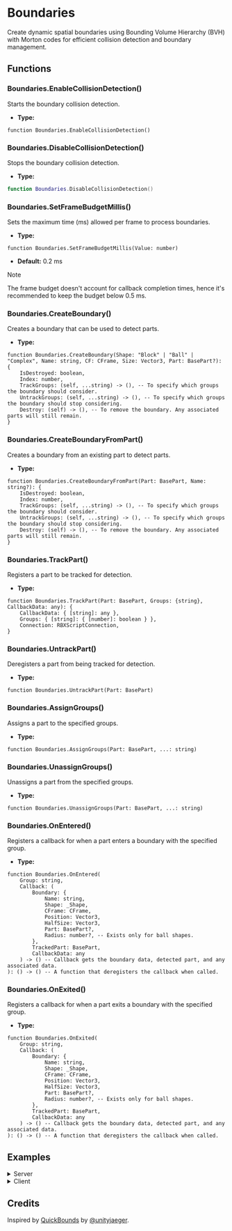 # Boundaries
Create dynamic spatial boundaries using Bounding Volume Hierarchy (BVH) with Morton codes for efficient collision detection and boundary management.

## Functions
### Boundaries.EnableCollisionDetection()
Starts the boundary collision detection.
- **Type:** <br>
```luau
function Boundaries.EnableCollisionDetection()
```
### Boundaries.DisableCollisionDetection()
Stops the boundary collision detection.
- **Type:** <br>
```lua
function Boundaries.DisableCollisionDetection()
```
### Boundaries.SetFrameBudgetMillis()
Sets the maximum time (ms) allowed per frame to process boundaries.
- **Type:** <br>
```luau
function Boundaries.SetFrameBudgetMillis(Value: number)
```
- **Default:** 0.2 ms
> [!NOTE]
> The frame budget doesn't account for callback completion times, hence it's recommended to keep the budget below 0.5 ms.
### Boundaries.CreateBoundary()
Creates a boundary that can be used to detect parts.
- **Type:** <br>
```luau
function Boundaries.CreateBoundary(Shape: "Block" | "Ball" | "Complex", Name: string, CF: CFrame, Size: Vector3, Part: BasePart?): {
	IsDestroyed: boolean,
	Index: number,
	TrackGroups: (self, ...string) -> (), -- To specify which groups the boundary should consider.
	UntrackGroups: (self, ...string) -> (), -- To specify which groups the boundary should stop considering.
	Destroy: (self) -> (), -- To remove the boundary. Any associated parts will still remain.
}
```
### Boundaries.CreateBoundaryFromPart()
Creates a boundary from an existing part to detect parts.
- **Type:** <br>
```luau
function Boundaries.CreateBoundaryFromPart(Part: BasePart, Name: string?): {
	IsDestroyed: boolean,
	Index: number,
	TrackGroups: (self, ...string) -> (), -- To specify which groups the boundary should consider.
	UntrackGroups: (self, ...string) -> (), -- To specify which groups the boundary should stop considering.
	Destroy: (self) -> (), -- To remove the boundary. Any associated parts will still remain.
}
```
### Boundaries.TrackPart()
Registers a part to be tracked for detection.
- **Type:** <br>
```luau
function Boundaries.TrackPart(Part: BasePart, Groups: {string}, CallbackData: any): {
	CallbackData: { [string]: any },
	Groups: { [string]: { [number]: boolean } },
	Connection: RBXScriptConnection,
}
```
### Boundaries.UntrackPart()
Deregisters a part from being tracked for detection.
- **Type:** <br>
```luau
function Boundaries.UntrackPart(Part: BasePart)
```
### Boundaries.AssignGroups()
Assigns a part to the specified groups.
- **Type:** <br>
```luau
function Boundaries.AssignGroups(Part: BasePart, ...: string)
```
### Boundaries.UnassignGroups()
Unassigns a part from the specified groups.
- **Type:** <br>
```luau
function Boundaries.UnassignGroups(Part: BasePart, ...: string)
```
### Boundaries.OnEntered()
Registers a callback for when a part enters a boundary with the specified group.
- **Type:** <br>
```luau
function Boundaries.OnEntered(
	Group: string,
	Callback: (
		Boundary: {
			Name: string,
			Shape: _Shape,
			CFrame: CFrame,
			Position: Vector3,
			HalfSize: Vector3,
			Part: BasePart?,
			Radius: number?, -- Exists only for ball shapes.
		},
		TrackedPart: BasePart,
		CallbackData: any
	) -> () -- Callback gets the boundary data, detected part, and any associated data.
): () -> () -- A function that deregisters the callback when called.
```
### Boundaries.OnExited()
Registers a callback for when a part exits a boundary with the specified group.
- **Type:** <br>
```luau
function Boundaries.OnExited(
	Group: string,
	Callback: (
		Boundary: {
			Name: string,
			Shape: _Shape,
			CFrame: CFrame,
			Position: Vector3,
			HalfSize: Vector3,
			Part: BasePart?,
			Radius: number?, -- Exists only for ball shapes.
		},
		TrackedPart: BasePart,
		CallbackData: any
	) -> () -- Callback gets the boundary data, detected part, and any associated data.
): () -> () -- A function that deregisters the callback when called.
```

## Examples
<details>
	<summary>Server</summary>
</details>

<details>
	<summary>Client</summary>
</details>

## Credits
Inspired by [QuickBounds](https://github.com/unityjaeger/QuickBounds) by [@unityjaeger](https://github.com/unityjaeger).
